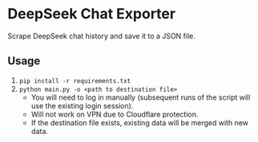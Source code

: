 # DeepSeek Chat Exporter

Scrape DeepSeek chat history and save it to a JSON file. 

## Usage

1. `pip install -r requirements.txt`
2. `python main.py -o <path to destination file>`
   - You will need to log in manually (subsequent runs of the script will use the existing login session).
   - Will not work on VPN due to Cloudflare protection.
   - If the destination file exists, existing data will be merged with new data.